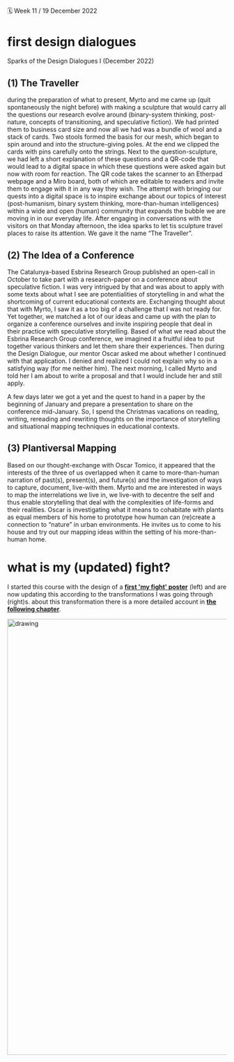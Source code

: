 ##

🗓 Week 11 / 19 December 2022

# first design dialogues

Sparks of the Design Dialogues I (December 2022)

## (1)	The Traveller

during the preparation of what to present, Myrto and me came up (quit spontaneously the night before) with making a sculpture that would carry all the questions our research evolve around (binary-system thinking, post-nature, concepts of transitioning, and speculative fiction). We had printed them to business card size and now all we had was a bundle of wool and a stack of cards. Two stools formed the basis for our mesh, which began to spin around and into the structure-giving poles. At the end we clipped the cards with pins carefully onto the strings. Next to the question-sculpture, we had left a short explanation of these questions and a QR-code that would lead to a digital space in which these questions were asked again but now with room for reaction. The QR code takes the scanner to an Etherpad webpage and a Miro board, both of which are editable to readers and invite them to engage with it in any way they wish. 
The attempt with bringing our quests into a digital space is to inspire exchange about our topics of interest (post-humanism, binary system thinking, more-than-human intelligences) within a wide and open (human) community that expands the bubble we are moving in in our everyday life. After engaging in conversations with the visitors on that Monday afternoon, the idea sparks to let tis sculpture travel places to raise its attention. We gave it the name “The Traveller”.


## (2)	The Idea of a Conference

The Catalunya-based Esbrina Research Group published an open-call in October to take part with a research-paper on a conference about speculative fiction. I was very intrigued by that and was about to apply with some texts about what I see are potentialities of storytelling in and what the shortcoming of current educational contexts are. Exchanging thought about that with Myrto, I saw it as a too big of a challenge that I was not ready for. Yet together, we matched a lot of our ideas and came up with the plan to organize a conference ourselves and invite inspiring people that deal in their practice with speculative storytelling. Based of what we read about the Esbrina Research Group conference, we imagined it a fruitful idea to put together various thinkers and let them share their experiences. Then during the Design Dialogue, our mentor Oscar asked me about whether I continued with that application. I denied and realized I could not explain why so in a satisfying way (for me neither him). The next morning, I called Myrto and told her I am about to write a proposal and that I would include her and still apply. 

A few days later we got a yet and the quest to hand in a paper by the beginning of January and prepare a presentation to share on the conference mid-January. So, I spend the Christmas vacations on reading, writing, rereading and rewriting thoughts on the importance of storytelling and situational mapping techniques in educational contexts. 

## (3)	Plantiversal Mapping

Based on our thought-exchange with Oscar Tomico, it appeared that the interests of the three of us overlapped when it came to more-than-human narration of past(s), present(s), and future(s) and the investigation of ways to capture, document, live-with them. Myrto and me are interested in ways to map the interrelations we live in, we live-with to decentre the self and thus enable storytelling that deal with the complexities of life-forms and their realities. Oscar is investigating what it means to cohabitate with plants as equal members of his home to prototype how human can (re)create a connection to “nature” in urban environments. He invites us to come to his house and try out our mapping ideas within the setting of his more-than-human home. 

# what is my (updated) fight?

I started this course with the design of a **[first 'my fight' poster](https://stella-dikmans.github.io/distel/term1/bootcamp/myfight/)** (left) and are now updating this according to the transformations I was going through (right)s. about this transformation there is a more detailed account in **[the following chapter](https://stella-dikmans.github.io/distel/term2/designstudio2/designstudio2/#_1)**.

<img src="../myfight1+2.png" alt="drawing" width="1000"/> 
